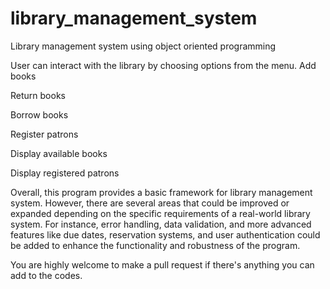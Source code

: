 # library_management_system
Library management system using object oriented programming

User can interact with the library by choosing options from the menu.
Add books

Return books

Borrow books

Register patrons

Display available books

Display registered patrons

Overall, this program provides a basic framework for library management system. However, there are several areas that could be improved or expanded depending on the specific requirements of a real-world library system. For instance, error handling, data validation, and more advanced features like due dates, reservation systems, and user authentication could be added to enhance the functionality and robustness of the program.

You are highly welcome to make a pull request if there's anything you can add to the codes.
